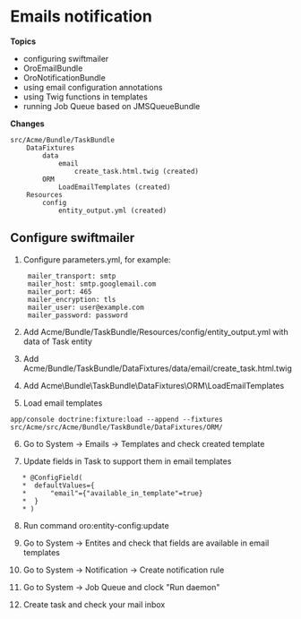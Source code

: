 # Emails notification

**Topics**

- configuring swiftmailer
- OroEmailBundle
- OroNotificationBundle
- using email configuration annotations
- using Twig functions in templates
- running Job Queue based on JMSQueueBundle

**Changes**

```
src/Acme/Bundle/TaskBundle
    DataFixtures
        data
            email
                create_task.html.twig (created)
        ORM
            LoadEmailTemplates (created)
    Resources
        config
            entity_output.yml (created)
```


## Configure swiftmailer

1. Configure parameters.yml, for example:

   ```
    mailer_transport: smtp
    mailer_host: smtp.googlemail.com
    mailer_port: 465
    mailer_encryption: tls
    mailer_user: user@example.com
    mailer_password: password
   ```
   
2. Add Acme/Bundle/TaskBundle/Resources/config/entity_output.yml with data of Task entity

3. Add Acme/Bundle/TaskBundle/DataFixtures/data/email/create_task.html.twig

4. Add Acme\Bundle\TaskBundle\DataFixtures\ORM\LoadEmailTemplates

5. Load email templates 

  ```
  app/console doctrine:fixture:load --append --fixtures src/Acme/src/Acme/Bundle/TaskBundle/DataFixtures/ORM/
  ```
  
6. Go to System -> Emails -> Templates and check created template

7. Update fields in Task to support them in email templates

  ```
     * @ConfigField(
     *  defaultValues={
     *      "email"={"available_in_template"=true}
     *  }
     * )  
  ```
  
8. Run command oro:entity-config:update

9. Go to System -> Entites and check that fields are available in email templates

10. Go to System -> Notification -> Create notification rule

11. Go to System -> Job Queue and clock "Run daemon"

12. Create task and check your mail inbox
